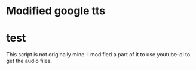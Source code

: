 # Modified google tts
<h1>test</h1>
This script is not originally mine.
I modified a part of it to use youtube-dl to get the audio files.
